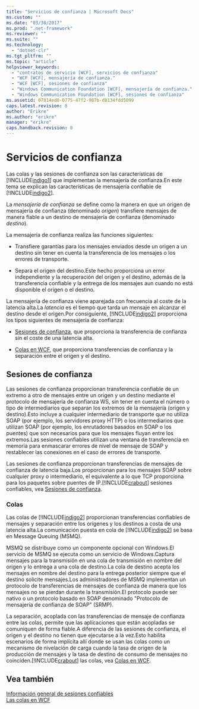 ```yaml
---
title: "Servicios de confianza | Microsoft Docs"
ms.custom: ""
ms.date: "03/30/2017"
ms.prod: ".net-framework"
ms.reviewer: ""
ms.suite: ""
ms.technology: 
  - "dotnet-clr"
ms.tgt_pltfrm: ""
ms.topic: "article"
helpviewer_keywords: 
  - "contratos de servicio [WCF], servicios de confianza"
  - "WCF [WCF], mensajería de confianza."
  - "WCF [WCF], sesiones de confianza"
  - "Windows Communication Foundation [WCF], mensajería de confianza."
  - "Windows Communication Foundation [WCF], sesiones de confianza"
ms.assetid: 07814ed0-0775-47f2-987b-d8134fdd5099
caps.latest.revision: 8
author: "Erikre"
ms.author: "erikre"
manager: "erikre"
caps.handback.revision: 8
---
```

# Servicios de confianza
Las colas y las sesiones de confianza son las características de [!INCLUDE[indigo1](../../../includes/indigo1-md.md)] que implementan la mensajería de confianza.En este tema se explican las características de mensajería confiable de [!INCLUDE[indigo2](../../../includes/indigo2-md.md)].  
  
 La *mensajería de confianza* se define como la manera en que un origen de mensajería de confianza \(denominado *origen*\) transfiere mensajes de manera fiable a un destino de mensajería de confianza \(denominado *destino*\).  
  
 La mensajería de confianza realiza las funciones siguientes:  
  
-   Transfiere garantías para los mensajes enviados desde un origen a un destino sin tener en cuenta la transferencia de los mensajes o los errores de transporte.  
  
-   Separa el origen del destino.Este hecho proporciona un error independiente y la recuperación del origen y el destino, además de la transferencia confiable y la entrega de los mensajes aun cuando no está disponible el origen o el destino.  
  
 La mensajería de confianza viene aparejada con frecuencia al coste de la latencia alta.La *latencia* es el tiempo que tarda un mensaje en alcanzar el destino desde el origen.Por consiguiente, [!INCLUDE[indigo2](../../../includes/indigo2-md.md)] proporciona los tipos siguientes de mensajería de confianza:  
  
-   [Sesiones de confianza](../../../docs/framework/wcf/feature-details/reliable-sessions.md), que proporciona la transferencia de confianza sin el coste de una latencia alta.  
  
-   [Colas en WCF](../../../docs/framework/wcf/feature-details/queues-in-wcf.md), que proporciona transferencias de confianza y la separación entre el origen y el destino.  
  
## Sesiones de confianza  
 Las sesiones de confianza proporcionan transferencia confiable de un extremo a otro de mensajes entre un origen y un destino mediante el protocolo de mensajería de confianza WS, sin tener en cuenta el número o tipo de intermediarios que separan los extremos de la mensajería \(origen y destino\).Esto incluye a cualquier intermediario de transporte que no utiliza SOAP \(por ejemplo, los servidores proxy HTTP\) o los intermediarios que utilizan SOAP \(por ejemplo, los enrutadores basados en SOAP o los puentes\) que son necesarios para que los mensajes fluyan entre los extremos.Las sesiones confiables utilizan una ventana de transferencia en memoria para enmascarar errores de nivel de mensaje de SOAP y restablecer las conexiones en el caso de errores de transporte.  
  
 Las sesiones de confianza proporcionan transferencias de mensajes de confianza de latencia baja.Los proporcionan para los mensajes SOAP sobre cualquier proxy o intermediario, el equivalente a lo que TCP proporciona para los paquetes sobre puentes de IP.[!INCLUDE[crabout](../../../includes/crabout-md.md)] sesiones confiables, vea [Sesiones de confianza](../../../docs/framework/wcf/feature-details/reliable-sessions.md).  
  
### Colas  
 Las colas de [!INCLUDE[indigo2](../../../includes/indigo2-md.md)] proporcionan transferencias confiables de mensajes y separación entre los orígenes y los destinos a costa de una latencia alta.La comunicación puesta en cola de [!INCLUDE[indigo2](../../../includes/indigo2-md.md)] se basa en Message Queuing \(MSMQ\).  
  
 MSMQ se distribuye como un componente opcional con Windows.El servicio de MSMQ se ejecuta como un servicio de Windows.Captura mensajes para la transmisión en una cola de transmisión en nombre del origen y lo entrega a una cola de destino.La cola de destino acepta los mensajes en nombre del destino para la entrega posterior siempre que el destino solicite mensajes.Los administradores de MSMQ implementan un protocolo de transferencias de mensajes de confianza de manera que los mensajes no se pierdan durante la transmisión.El protocolo puede ser nativo o un protocolo basado en SOAP denominado "Protocolo de mensajería de confianza de SOAP" \(SRMP\).  
  
 La separación, acoplada con las transferencias de mensaje de confianza entre las colas, permite que las aplicaciones que están acopladas se comuniquen de forma fiable.A diferencia de las sesiones de confianza, el origen y el destino no tienen que ejecutarse a la vez.Esto habilita escenarios de forma implícita allí donde se usan las colas como un mecanismo de nivelación de carga cuando la tasa de origen de la producción de mensajes y la tasa de destino de consumo de mensajes no coinciden.[!INCLUDE[crabout](../../../includes/crabout-md.md)] las colas, vea [Colas en WCF](../../../docs/framework/wcf/feature-details/queues-in-wcf.md).  
  
## Vea también  
 [Información general de sesiones confiables](../../../docs/framework/wcf/feature-details/reliable-sessions-overview.md)   
 [Las colas en WCF](../../../docs/framework/wcf/feature-details/queuing-in-wcf.md)